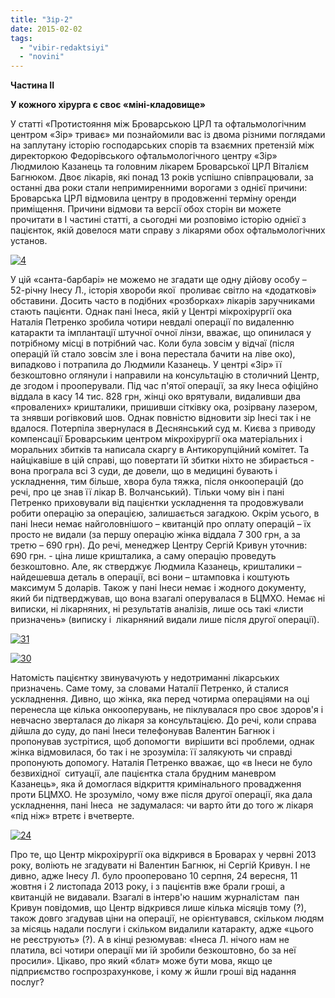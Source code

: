 ```yaml
---
title: "Зір-2"
date: 2015-02-02
tags: 
  - "vibir-redaktsiyi"
  - "novini"
---
```


**Частина II**

**У кожного хірурга є своє «міні-кладовище»**

У статті «Протистояння між Броварською ЦРЛ та офтальмологічним центром «Зір» триває» ми познайомили вас із двома різними поглядами на заплутану історію господарських спорів та взаємних претензій між директоркою Федорівського офтальмологічного центру «Зір» Людмилою Казанець та головним лікарем Броварської ЦРЛ Віталієм Багнюком. Двоє лікарів, які понад 13 років успішно співпрацювали, за останні два роки стали непримиренними ворогами з однієї причини: Броварська ЦРЛ відмовила центру в продовженні терміну оренди приміщення. Причини відмови та версії обох сторін ви можете прочитати в I частині статті, а сьогодні ми розповімо історію однієї з пацієнток, якій довелося мати справу з лікарями обох офтальмологічних установ.

[![4](https://mpz.brovary.org/wp-content/uploads/2015/01/44.jpg)](https://mpz.brovary.org/wp-content/uploads/2015/01/44.jpg)

У цій «санта-барбарі» не можемо не згадати ще одну дійову особу –  52-річну Інесу Л., історія хвороби якої  проливає світло на «додаткові» обставини. Досить часто в подібних «розборках» лікарів заручниками стають пацієнти. Однак пані Інеса, якій у Центрі мікрохірургії ока Наталія Петренко зробила чотири невдалі операції по видаленню катаракти та імплантації штучної очної лінзи, вважає, що опинилася у потрібному місці в потрібний час. Коли була зовсім у відчаї (після операцій їй стало зовсім зле і вона перестала бачити на ліве око), випадково і потрапила до Людмили Казанець. У центрі «Зір» її безкоштовно оглянули і направили на консультацію в столичний Центр, де згодом і прооперували. Під час п'ятої операції, за яку Інеса офіційно віддала в касу 14 тис. 828 грн, жінці око врятували, видаливши два «провалених» кришталики, пришивши сітківку ока, розірвану лазером, та знявши рогівковий шов. Однак повністю відновити зір Інесі так і не вдалося. Потерпіла звернулася в Деснянський суд м. Києва з приводу компенсації Броварським центром мікрохірургії ока матеріальних і моральних збитків та написала скаргу в Антикорупційний комітет. Та найцікавіше в цій справі, що повертати їй збитки ніхто не збирається - вона програла всі 3 суди, де довели, що в медицині бувають і ускладнення, тим більше, хвора була тяжка, після онкооперацій (до речі, про це знав її лікар В. Волчанський). Тільки чому він і пані Петренко приховували від пацієнтки ускладнення та продовжували робити операцію за операцією, залишається загадкою. Окрім усього, в пані Інеси немає найголовнішого – квитанцій про оплату операцій – їх просто не видали (за першу операцію жінка віддала 7 300 грн, а за третю – 690 грн). До речі, менеджер Центру Сергій Кривун уточнив: 690 грн. \- ціна лише кришталика, а саму операцію проведуть безкоштовно. Але, як стверджує Людмила Казанець, кришталики – найдешевша деталь в операції, всі вони – штамповка і коштують максимум 5 доларів. Також у пані Інеси немає і жодного документу, який би підтверджував, що вона взагалі оперувалася в БЦМХО. Немає ні виписки, ні лікарняних, ні результатів аналізів, лише ось такі «листи призначень» (виписку і  лікарняний видали лише після другої операції).

[![31](https://mpz.brovary.org/wp-content/uploads/2015/01/311.jpg)](https://mpz.brovary.org/wp-content/uploads/2015/01/311.jpg)

[![30](https://mpz.brovary.org/wp-content/uploads/2015/01/30.jpg)](https://mpz.brovary.org/wp-content/uploads/2015/01/30.jpg)

Натомість пацієнтку звинувачують у недотриманні лікарських призначень. Саме тому, за словами Наталії Петренко, й сталися ускладнення. Дивно, що жінка, яка перед чотирма операціями на оці перенесла ще кілька онкооперувань, не піклувалася про своє здоров'я і невчасно зверталася до лікаря за консультацією. До речі, коли справа дійшла до суду, до пані Інеси телефонував Валентин Багнюк і пропонував зустрітися, щоб допомогти  вирішити всі проблеми, однак жінка відмовилася, бо так і не зрозуміла: її залякують чи справді пропонують допомогу. Наталія Петренко вважає, що «в Інеси не було безвихідної  ситуації, але пацієнтка стала брудним маневром Казанець», яка й домоглася відкриття кримінального провадження проти БЦМХО. Не зрозуміло, чому вже після другої операції, яка дала ускладнення, пані Інеса  не задумалася: чи варто йти до того ж лікаря «під ніж» втретє і вчетверте.

[![24](https://mpz.brovary.org/wp-content/uploads/2015/01/241.jpg)](https://mpz.brovary.org/wp-content/uploads/2015/01/241.jpg)

Про те, що Центр мікрохірургії ока відкрився в Броварах у червні 2013 року, воліють не згадувати ні Валентин Багнюк, ні Сергій Кривун. І не дивно, адже Інесу Л. було прооперовано 10 серпня, 24 вересня, 11 жовтня і 2 листопада 2013 року, і з пацієнтів вже брали гроші, а квитанцій не видавали. Взагалі в інтерв'ю нашим журналістам  пан Кривун повідомив, що Центр відкрився лише кілька місяців тому (?), також довго згадував ціни на операції, не орієнтувався, скільком людям за місяць надали послуги і скільком видалили катаракту, адже «цього не реєструють» (?). А в кінці резюмував: «Інеса Л. нічого нам не платила, всі чотири операції ми їй зробили безкоштовно, бо за неї просили». Цікаво, про який «блат» може бути мова, якщо це підприємство госпрозрахункове, і кому ж йшли гроші від надання послуг?
